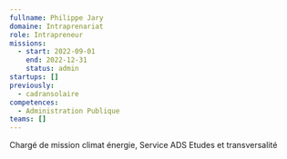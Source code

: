 ```yaml
---
fullname: Philippe Jary
domaine: Intraprenariat
role: Intrapreneur
missions:
  - start: 2022-09-01
    end: 2022-12-31
    status: admin
startups: []
previously:
  - cadransolaire
competences:
  - Administration Publique
teams: []
---
```

Chargé de mission climat énergie, Service ADS Etudes et transversalité